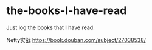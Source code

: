 # the-books-I-have-read
Just log the books that I have read.

Netty实战 https://book.douban.com/subject/27038538/
